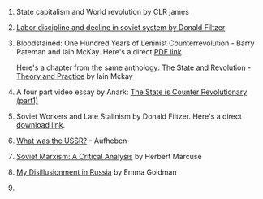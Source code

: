 1. State capitalism and World revolution by CLR james
2. [Labor discipline and decline in soviet system by Donald Filtzer](https://libcom.org/article/labor-discipline-and-decline-soviet-system-don-filtzer)
3. Bloodstained: One Hundred Years of Leninist Counterrevolution - Barry Pateman and Iain McKay. Here's a direct [PDF link](https://ia903106.us.archive.org/9/items/BloodstainedOneHundredYearsOfLeninistCounterrevolution/Bloodstained%20One%20Hundred%20Years%20of%20Leninist%20Counterrevolution.pdf). 
    
    Here's a chapter from the same anthology: [The State and Revolution - Theory and Practice](https://theanarchistlibrary.org/library/iain-mckay-anarcho-the-state-and-revolution-theory-and-practice) by Iain Mckay

4. A four part video essay by Anark: [The State is Counter Revolutionary (part1)](https://www.youtube.com/watch?v=uTwxpTyGUOI)
5. Soviet Workers and Late Stalinism by Donald Filtzer. Here's a direct [download link](https://assets.cambridge.org/97805218/15031/frontmatter/9780521815031_frontmatter.pdf).
6. [What was the USSR?](https://libcom.org/article/what-was-ussr-aufheben) - Aufheben
7. [Soviet Marxism: A Critical Analysis](https://archive.org/details/sovietmarxismcri00marc/page/n7/mode/2up) by Herbert Marcuse
8. [My Disillusionment in Russia](https://www.marxists.org/reference/archive/goldman/works/1920s/disillusionment/index.htm) by Emma Goldman
9. 
